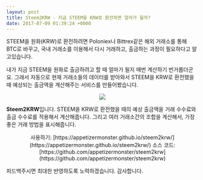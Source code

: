 ```yaml
---
layout: post
title: Steem2KRW - 지금 STEEM을 KRW로 환전하면 얼마가 될까?
date: 2017-07-09 01:39:24 +0000
---
```


STEEM을 원화(KRW)로 환전하려면 Poloniex나 Bittrex같은 해외 거래소를 통해 BTC로 바꾸고, 국내 거래소를 이용해서 다시 거래하고, 출금하는 과정이 필요하다고 알고있습니다.

내가 지금 STEEM을 원화로 출금하려고 할 때 얼마가 될지 매번 계산하기 번거롭더군요.
그래서 자동으로 현재 거래소들의 데이터를 받아와서 STEEM을 KRW로 환전했을 때 예상되는 출금액을 계산해주는 서비스를 만들어봤습니다.

<center>
<img src="https://steemitimages.com/DQmPLjod7GBiZBNhgQDijv1CefAAEiveGVETqGATyQ8zmWs/steem2krw.png" style="max-width:100%;">
</center>

**Steem2KRW**입니다. STEEM을 KRW로 환전했을 때의 예상 출금액을 거래 수수료와 출금 수수료를 적용해서 계산해줍니다.
그리고 여러 거래소간의 조합을 계산해서, 가장 좋은 거래 방법을 표시해줍니다.

<center>
사용하기: [https://appetizermonster.github.io/steem2krw/](https://appetizermonster.github.io/steem2krw/)
소스 코드: [https://github.com/appetizermonster/steem2krw](https://github.com/appetizermonster/steem2krw)
</center>

피드백주시면 최대한 반영하도록 노력하겠습니다.
감사합니다.